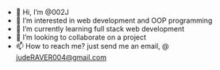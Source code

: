 - 👋 Hi, I’m @002J
- 👀 I’m interested in web development and OOP programming
- 🌱 I’m currently learning full stack web development
- 💞️ I’m looking to collaborate on a project
- 📫 How to reach me? just send me an email, @ judeRAVER004@gmail.com

<!---
002J/002J is a ✨ special ✨ repository because its `README.md` (this file) appears on your GitHub profile.
You can click the Preview link to take a look at your changes.
--->

